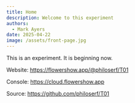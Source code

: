 ```yaml
---
title: Home
description: Welcome to this experiment
authors:
  - Mark Ayers
date: 2025-04-22
image: /assets/front-page.jpg
---
```

This is an experiment. It is beginning now.

Website: https://flowershow.app/@philoserf/T01

Console: https://cloud.flowershow.app

Source: https://github.com/philoserf/T01
